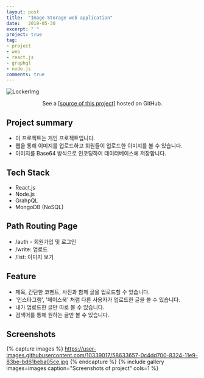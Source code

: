 ```yaml
---
layout: post
title:  "Image Storage web application"
date:   2019-05-30
excerpt: " "
project: true
tag:
- project
- web
- react.js
- graphql
- node.js
comments: true
---
```


![LockerImg](https://user-images.githubusercontent.com/10339017/58633752-69e22380-8324-11e9-8a1f-fbe2d0f51c65.png)
<center>See a [<a href="https://github.com/skqoaudgh/Web-BakjeStorage">source of this project</a>] hosted on GitHub.</center>


## Project summary
* 이 프로젝트는 개인 프로젝트입니다.
* 웹을 통해 이미지를 업로드하고 회원들이 업로드한 이미지를 볼 수 있습니다.
* 이미지를 Base64 방식으로 인코딩하여 데이터베이스에 저장합니다.


## Tech Stack
* React.js
* Node.js
* GrahpQL
* MongoDB (NoSQL)


## Path Routing Page
* /auth - 회원가입 및 로그인
* /write: 업로드
* /list: 이미지 보기


## Feature
* 제목, 간단한 코멘트, 사진과 함께 글을 업로드할 수 있습니다.
* '인스타그램', '페이스북' 처럼 다른 사용자가 업로드한 글을 볼 수 있습니다.
* 내가 업로드한 글만 따로 볼 수 있습니다.
* 검색어를 통해 원하는 글만 볼 수 있습니다.


## Screenshots
{% capture images %}
	https://user-images.githubusercontent.com/10339017/58633657-0c4dd700-8324-11e9-83be-bd61beba05ce.jpg
{% endcapture %}
{% include gallery images=images caption="Screenshots of project" cols=1 %}

